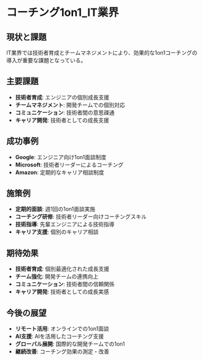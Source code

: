 # コーチング1on1_IT業界

## 現状と課題
IT業界では技術者育成とチームマネジメントにより、効果的な1on1コーチングの導入が重要な課題となっている。

## 主要課題
- **技術者育成**: エンジニアの個別成長支援
- **チームマネジメント**: 開発チームでの個別対応
- **コミュニケーション**: 技術者間の意思疎通
- **キャリア開発**: 技術者としての成長支援

## 成功事例
- **Google**: エンジニア向け1on1面談制度
- **Microsoft**: 技術者リーダーによるコーチング
- **Amazon**: 定期的なキャリア相談制度

## 施策例
- **定期的面談**: 週1回の1on1面談実施
- **コーチング研修**: 技術者リーダー向けコーチングスキル
- **技術指導**: 先輩エンジニアによる技術指導
- **キャリア支援**: 個別のキャリア相談

## 期待効果
- **技術者育成**: 個別最適化された成長支援
- **チーム強化**: 開発チームの連携向上
- **コミュニケーション**: 技術者間の信頼関係
- **キャリア開発**: 技術者としての成長実感

## 今後の展望
- **リモート活用**: オンラインでの1on1面談
- **AI支援**: AIを活用したコーチング支援
- **グローバル展開**: 国際的な開発チームでの1on1
- **継続改善**: コーチング効果の測定・改善 